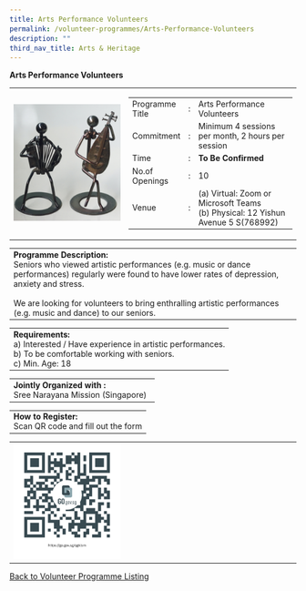 ```yaml
---
title: Arts Performance Volunteers
permalink: /volunteer-programmes/Arts-Performance-Volunteers
description: ""
third_nav_title: Arts & Heritage
---
```

**Arts Performance 
Volunteers**

<table border="0" width="100%">
	<tr>
		<td width="40%">
			<img src="/images/Arts%20Performing.png" style="width=200px;height=auto;"/>
		</td>
		<td width="60%">
			<table border="0" width="100%">
				<tr>
					<td width="20%">
						Programme Title
					</td>
					<td width="5%">
						:
					</td>
					<td  width="75%">
						Arts Performance 
Volunteers
					</td>
				</tr>
				<tr>
					<td width="20%">
						Commitment
					</td>
					<td width="5%">
						:
					</td>
					<td  width="75%">
						   Minimum 4 sessions per month, 2 hours per session
					</td>
				</tr>
				<tr>
					<td width="20%">
						Time
					</td>
					<td width="5%">
						:
					</td>
					<td  width="75%">
						<b>To Be Confirmed</b>
					</td>
				</tr>
				<tr>
					<td width="20%">
						No.of Openings
					</td>
					<td width="5%">
						:
					</td>
					<td  width="75%">
						10
					</td>
				</tr>
				<tr>
					<td width="20%">
						Venue
					</td>
					<td width="5%">
						:
					</td>
					<td  width="75%">
						(a)	   Virtual: Zoom or Microsoft Teams<br>
(b) Physical: 12 Yishun Avenue 5 S(768992)
					</td>
				</tr>
			</table>
		</td>
	</tr>
</table>

<table border="0" width="100%">
	<tr>
		<td>
			<b>Programme Description:</b><br>
			Seniors who viewed artistic performances (e.g. music or dance performances) regularly were found to have lower rates of depression, anxiety and stress.<br>
<br>We are looking for volunteers to bring enthralling artistic performances (e.g. music and dance) to our seniors.
		</td>
	</tr>
</table>

<table border="0" width="100%">
	<tr>
		<td>
			<b>Requirements:</b><br>
			a)       Interested / Have experience in artistic performances.<br>
			b) To be comfortable working with seniors.
<br>c)	Min. Age: 18
 <br>
		</td>
	</tr>
</table>

<table border="0" width="100%">
	<tr>
		<td>
			<b>Jointly Organized with :</b><br>Sree Narayana Mission (Singapore)
			&nbsp;
		</td>
	</tr>
</table>

<table border="0" width="100%">
	<tr>
		<td>
			<b>How to Register:</b><br>
			Scan QR code and fill out the form<br>
		</td>
	</tr>
</table>

<table border="0" width="100%">
	<tr>
		<td width="40%">
			<img src="/images/Art%20Performance%20Volunteers.png" style="width=200px;height=auto;"/>
		</td>
		<td>
			&nbsp;
		</td>
	</tr>
	</table>
	
<a href="/volunteer-programmes/Programmes">
	Back to Volunteer Programme Listing
	</a>